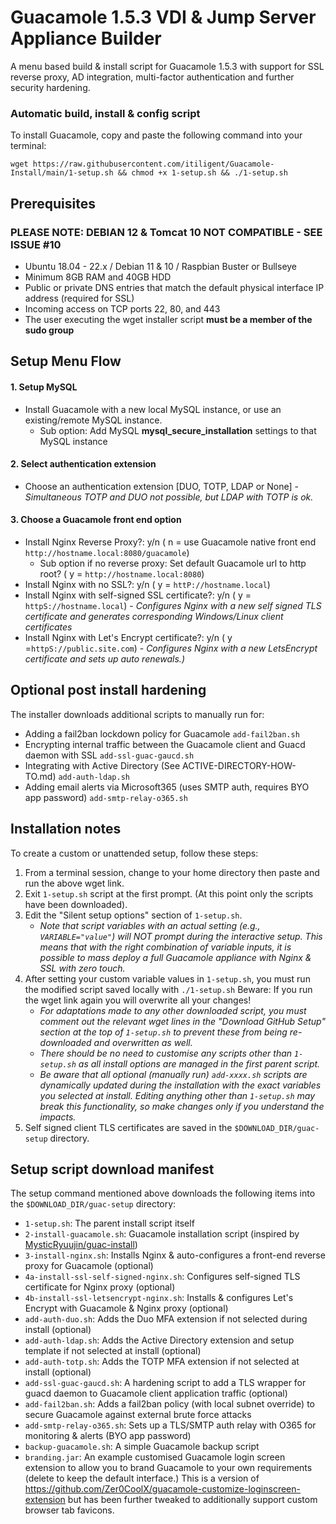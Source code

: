 # **Guacamole 1.5.3 VDI & Jump Server Appliance Builder**

A menu based build & install script for Guacamole 1.5.3 with support for SSL reverse proxy, AD integration, multi-factor authentication and further security hardening.

### **Automatic build, install & config script**

To install Guacamole, copy and paste the following command into your terminal:

```
wget https://raw.githubusercontent.com/itiligent/Guacamole-Install/main/1-setup.sh && chmod +x 1-setup.sh && ./1-setup.sh
```

## **Prerequisites**
 ### PLEASE NOTE: DEBIAN 12 & Tomcat 10 NOT COMPATIBLE - SEE ISSUE #10

- Ubuntu 18.04 - 22.x / Debian 11 & 10 / Raspbian Buster or Bullseye
- Minimum 8GB RAM and 40GB HDD
- Public or private DNS entries that match the default physical interface IP address (required for SSL)
- Incoming access on TCP ports 22, 80, and 443
- The user executing the wget installer script **must be a member of the sudo group**

## **Setup Menu Flow**

#### **1. Setup MySQL**

- Install Guacamole with a new local MySQL instance, or use an existing/remote MySQL instance. 
  -   Sub option: Add MySQL **mysql_secure_installation** settings to that MySQL instance

#### **2. Select authentication extension**

- Choose an authentication extension [DUO, TOTP, LDAP or None]  - *Simultaneous TOTP and DUO not possible, but LDAP with TOTP is ok.*

#### **3. Choose a Guacamole front end option**

- Install Nginx Reverse Proxy?: y/n ( n = use Guacamole native front end `http://hostname.local:8080/guacamole`)
  -   Sub option if no reverse proxy: Set default Guacamole url to http root? ( y = `http://hostname.local:8080`)
- Install Nginx with no SSL?: y/n ( y = `httP://hostname.local`)
- Install Nginx with self-signed SSL certificate?: y/n ( y = `httpS://hostname.local`) -  *Configures Nginx with a new self signed TLS certificate and generates corresponding Windows/Linux client certificates*
- Install Nginx with Let's Encrypt certificate?: y/n ( y =`httpS://public.site.com`) - *Configures Nginx with a new LetsEncrypt certificate and sets up auto renewals.)*

## **Optional post install hardening**

The installer downloads additional scripts to manually run for:
- Adding a fail2ban lockdown policy for Guacamole `add-fail2ban.sh`
- Encrypting internal traffic between the Guacamole client and Guacd daemon with SSL `add-ssl-guac-gaucd.sh`
- Integrating with Active Directory (See ACTIVE-DIRECTORY-HOW-TO.md) `add-auth-ldap.sh`
- Adding email alerts via Microsoft365 (uses SMTP auth, requires BYO app password) `add-smtp-relay-o365.sh`

## **Installation notes**

To create a custom or unattended setup, follow these steps:
1. From a terminal session, change to your home directory then paste and run the above wget link.
2. Exit `1-setup.sh` script at the first prompt. (At this point only the scripts have been downloaded).
3. Edit the "Silent setup options" section of `1-setup.sh`. 
    - *Note that script variables with an actual setting (e.g., `VARIABLE="value"`) will NOT prompt during the interactive setup. This means that with the right combination of variable inputs, it is possible to mass deploy a full Guacamole appliance with Nginx & SSL with zero touch.*
4. After setting your custom variable values in `1-setup.sh`, you must run the modified script saved locally with `./1-setup.sh` Beware: If you run the wget link again you will overwrite all your changes!
      - *For adaptations made to any other downloaded script, you must comment out the relevant wget lines in the "Download GitHub Setup" section at the top of `1-setup.sh` to prevent these from being re-downloaded and overwritten as well.* 
      - *There should be no need to customise any scripts other than `1-setup.sh` as all install options are managed in the first parent script.* 
      - *Be aware that all optional (manually run) `add-xxxx.sh` scripts are dynamically updated during the installation with the exact variables you selected at install. Editing anything other than `1-setup.sh` may break this functionality, so make changes only if you understand the impacts.*
5. Self signed client TLS certificates are saved in the `$DOWNLOAD_DIR/guac-setup` directory.

## **Setup script download manifest**

The setup command mentioned above downloads the following items into the `$DOWNLOAD_DIR/guac-setup` directory:

- `1-setup.sh`: The parent install script itself
- `2-install-guacamole.sh`: Guacamole installation script (inspired by [MysticRyuujin/guac-install](https://github.com/MysticRyuujin/guac-install))
- `3-install-nginx.sh`: Installs Nginx & auto-configures a front-end reverse proxy for Guacamole (optional)
- `4a-install-ssl-self-signed-nginx.sh`: Configures self-signed TLS certificate for Nginx proxy (optional)
- `4b-install-ssl-letsencrypt-nginx.sh`: Installs & configures Let's Encrypt with Guacamole & Nginx proxy (optional)
- `add-auth-duo.sh`: Adds the Duo MFA extension if not selected during install (optional)
- `add-auth-ldap.sh`: Adds the Active Directory extension and setup template if not selected at install (optional)
- `add-auth-totp.sh`: Adds the TOTP MFA extension if not selected at install (optional)
- `add-ssl-guac-gaucd.sh`: A hardening script to add a TLS wrapper for guacd daemon to Guacamole client application traffic (optional)
- `add-fail2ban.sh`: Adds a fail2ban policy (with local subnet override) to secure Guacamole against external brute force attacks
- `add-smtp-relay-o365.sh`: Sets up a TLS/SMTP auth relay with O365 for monitoring & alerts (BYO app password)
- `backup-guacamole.sh`: A simple Guacamole backup script
- `branding.jar`: An example customised Guacamole login screen extension to allow you to brand Guacamole to your own requirements (delete to keep the default interface.) This is a version of https://github.com/Zer0CoolX/guacamole-customize-loginscreen-extension but has been further tweaked to additionally support custom browser tab favicons.
